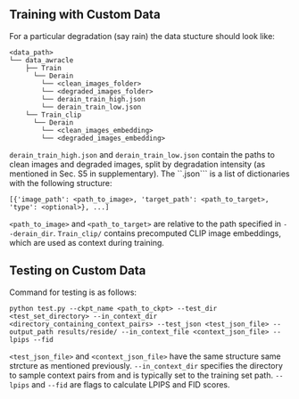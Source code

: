 ## Training with Custom Data

For a particular degradation (say rain) the data stucture should look like:
```
<data_path>
└── data_awracle
    ├── Train
      └── Derain
        └── <clean_images_folder>
        └── <degraded_images_folder>
        └── derain_train_high.json
        └── derain_train_low.json
    └── Train_clip
      └── Derain
        └── <clean_images_embedding>
        └── <degraded_images_embedding>
```

```derain_train_high.json``` and ```derain_train_low.json``` contain the paths to clean images and degraded images, split by degradation intensity (as mentioned in Sec. S5 in supplementary). The ``.json``` is a list of dictionaries with the following structure:

```
[{'image_path': <path_to_image>, 'target_path': <path_to_target>, 'type': <optional>}, ...]
```

```<path_to_image>``` and ```<path_to_target>``` are relative to the path specified in ```--derain_dir```. ```Train_clip/``` contains precomputed CLIP image embeddings, which are used as context during training.

## Testing on Custom Data

Command for testing is as follows:
```
python test.py --ckpt_name <path_to_ckpt> --test_dir <test_set_directory> --in_context_dir <directory_containing_context_pairs> --test_json <test_json_file> --output_path results/reside/ --in_context_file <context_json_file> --lpips --fid
```

```<test_json_file>``` and ```<context_json_file>``` have the same structure same strcture as mentioned previously. ```--in_context_dir``` specifies the directory to sample context pairs from and is typically set to the training set path. ```--lpips``` and ```--fid``` are flags to calculate LPIPS and FID scores.
